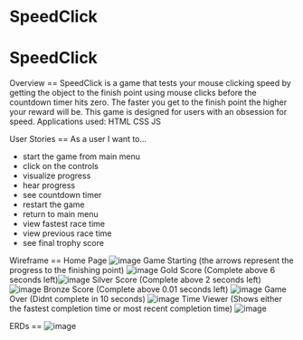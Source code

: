 # SpeedClick
# SpeedClick


Overview == 
SpeedClick is a game that tests your mouse clicking speed by getting the object to the finish point using mouse clicks before the countdown timer hits zero. The faster you get to the finish point the higher your reward will be. This game is designed for users with an obsession for speed.
Applications used: HTML CSS JS

User Stories == 
As a user I want to...  
  - start the game from main menu
  - click on the controls
  - visualize progress
  - hear progress
  - see countdown timer
  - restart the game
  - return to main menu
  - view fastest race time
  - view previous race time
  - see final trophy score
 
 
Wireframe == 
Home Page ![image](https://media.git.generalassemb.ly/user/49403/files/5800a63f-1882-4561-b596-3025fe584cd4) 
Game Starting (the arrows represent the progress to the finishing point) ![image](https://media.git.generalassemb.ly/user/49403/files/819eb691-d383-48dd-b4e6-90d2d1a60465)
Gold Score (Complete above 6 seconds left)![image](https://media.git.generalassemb.ly/user/49403/files/5ef856e4-5500-4efd-abbf-b5c5aa4b3e51)
Silver Score (Complete above 2 seconds left) ![image](https://media.git.generalassemb.ly/user/49403/files/4644b34c-968e-4f53-b2c4-49417998610f)
Bronze Score (Complete above 0.01 seconds left) ![image](https://media.git.generalassemb.ly/user/49403/files/c4249c15-356e-47db-b367-c40af34bfef9)
Game Over (Didnt complete in 10 seconds) ![image](https://media.git.generalassemb.ly/user/49403/files/e065827c-6a8c-4adc-a5f7-c287deb95268)
Time Viewer (Shows either the fastest completion time or most recent completion time) ![image](https://media.git.generalassemb.ly/user/49403/files/96cc68e6-431c-432a-a09a-63efd30e2b6a)

ERDs ==
![image](https://media.git.generalassemb.ly/user/49403/files/421200fe-fc18-439d-a3c7-b7b19f6628c8)
